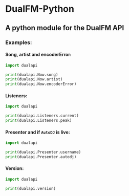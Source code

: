 # DualFM-Python
## A python module for the DualFM API

### Examples:

#### Song, artist and encoderError:
```py
import dualapi

print(dualapi.Now.song)
print(dualapi.Now.artist)
print(dualapi.Now.encoderError)
```
#### Listeners:
```py
import dualapi

print(dualapi.Listeners.current)
print(dualapi.Listeners.peak)
```
#### Presenter and if `AutoDJ` is live:
```py
import dualapi

print(dualapi.Presenter.username)
print(dualapi.Presenter.autodj)
```
#### Version:
```py
import dualapi

print(dualapi.version)
```
